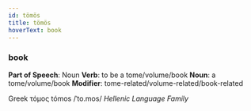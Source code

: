 ```yaml
---
id: tömös
title: tömös
hoverText: book
---
```


### book

**Part of Speech**: Noun
**Verb**: to be a tome/volume/book
**Noun**: a tome/volume/book
**Modifier**: tome-related/volume-related/book-related

Greek τόμος tómos /ˈto.mos/
*Hellenic Language Family*